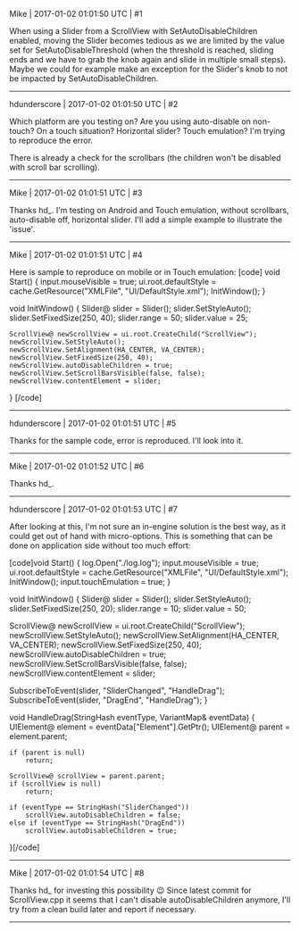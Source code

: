 Mike | 2017-01-02 01:01:50 UTC | #1

When using a Slider from a ScrollView with SetAutoDisableChildren enabled, moving the Slider becomes tedious as we are limited by the value set for SetAutoDisableThreshold (when the threshold is reached, sliding ends and we have to grab the knob again and slide in multiple small steps).
Maybe we could for example make an exception for the Slider's knob to not be impacted by SetAutoDisableChildren.

-------------------------

hdunderscore | 2017-01-02 01:01:50 UTC | #2

Which platform are you testing on? Are you using auto-disable on non-touch? On a touch situation? Horizontal slider? Touch emulation? I'm trying to reproduce the error.

There is already a check for the scrollbars (the children won't be disabled with scroll bar scrolling).

-------------------------

Mike | 2017-01-02 01:01:51 UTC | #3

Thanks hd_. I'm testing on Android and Touch emulation, without scrollbars, auto-disable off, horizontal slider.
I'll add a simple example to illustrate the 'issue'.

-------------------------

Mike | 2017-01-02 01:01:51 UTC | #4

Here is sample to reproduce on mobile or in Touch emulation:
[code]
void Start()
{
    input.mouseVisible = true;
    ui.root.defaultStyle = cache.GetResource("XMLFile", "UI/DefaultStyle.xml");
    InitWindow();
}

void InitWindow()
{
	Slider@ slider = Slider();
	slider.SetStyleAuto();
	slider.SetFixedSize(250, 40);
	slider.range = 50;
	slider.value = 25;

	ScrollView@ newScrollView = ui.root.CreateChild("ScrollView");
	newScrollView.SetStyleAuto();
	newScrollView.SetAlignment(HA_CENTER, VA_CENTER);
	newScrollView.SetFixedSize(250, 40);
	newScrollView.autoDisableChildren = true;
	newScrollView.SetScrollBarsVisible(false, false);
	newScrollView.contentElement = slider;
}
[/code]

-------------------------

hdunderscore | 2017-01-02 01:01:51 UTC | #5

Thanks for the sample code, error is reproduced. I'll look into it.

-------------------------

Mike | 2017-01-02 01:01:52 UTC | #6

Thanks hd_.

-------------------------

hdunderscore | 2017-01-02 01:01:53 UTC | #7

After looking at this, I'm not sure an in-engine solution is the best way, as it could get out of hand with micro-options. This is something that can be done on application side without too much effort:

[code]void Start()
{
    log.Open("./log.log");
    input.mouseVisible = true;
    ui.root.defaultStyle = cache.GetResource("XMLFile", "UI/DefaultStyle.xml");
    InitWindow();
    input.touchEmulation = true;
}

void InitWindow()
{
   Slider@ slider = Slider();
   slider.SetStyleAuto();
   slider.SetFixedSize(250, 20);
   slider.range = 10;
   slider.value = 50;

   ScrollView@ newScrollView = ui.root.CreateChild("ScrollView");
   newScrollView.SetStyleAuto();
   newScrollView.SetAlignment(HA_CENTER, VA_CENTER);
   newScrollView.SetFixedSize(250, 40);
   newScrollView.autoDisableChildren = true;
   newScrollView.SetScrollBarsVisible(false, false);
   newScrollView.contentElement = slider;

   SubscribeToEvent(slider, "SliderChanged", "HandleDrag");
   SubscribeToEvent(slider, "DragEnd", "HandleDrag");
}

void HandleDrag(StringHash eventType, VariantMap& eventData)
{
    UIElement@ element = eventData["Element"].GetPtr();
    UIElement@ parent = element.parent;

    if (parent is null)
        return;
	
    ScrollView@ scrollView = parent.parent;
    if (scrollView is null)
        return;
    
    if (eventType == StringHash("SliderChanged"))
        scrollView.autoDisableChildren = false;
    else if (eventType == StringHash("DragEnd"))
        scrollView.autoDisableChildren = true;
}[/code]

-------------------------

Mike | 2017-01-02 01:01:54 UTC | #8

Thanks hd_ for investing this possibility  :wink: 
Since latest commit for ScrollView.cpp it seems that I can't disable autoDisableChildren anymore, I'll try from a clean build later and report if necessary.

-------------------------


